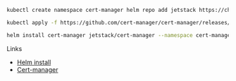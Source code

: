 
```bash
kubectl create namespace cert-manager helm repo add jetstack https://charts.jetstack.io helm repo update

kubectl apply -f https://github.com/cert-manager/cert-manager/releases/download/v1.8.0/cert-manager.crds.yaml

helm install cert-manager jetstack/cert-manager --namespace cert-manager --create-namespace --version v1.8.0
```

Links
* [Helm install](https://helm.sh/docs/intro/install/)
* [Cert-manager](https://www.madalin.me/wpk8s/2021/050/microk8s-letsencrypt-cert-manager-https.html)